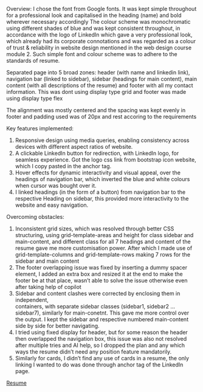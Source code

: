 <!Doctype HTML>
<head><title></title></head>
<body>
<p>
Overview:
I chose the font from Google fonts. It was kept simple throughout for a professional look and capitalised in the heading (name) and bold wherever necessary accordingly
The colour scheme was monochromatic using different shades of blue and was kept consistent throughout,  in accordance with the logo of LinkedIn which gave a very professional look, which already had its corporate connotations and was regarded as a colour of trust & reliability in website design mentioned in the web design course module 2. Such simple font and colour scheme was to adhere to the standards of resume.

Separated page into 5 broad zones: header (with name and linkedin link), navigation bar (linked to sidebar), sidebar (headings for main content), main content (with all descriptions of the resume) and footer with all my contact information. This was dont using display type grid and footer was made using display type flex

The alignment was mostly centered and the spacing was kept evenly in footer and padding used was of 20px and rest accoring to the requirements 

Key features implemented:
1) Responsive design using media queries, enabling consistency across devices with different aspect ratios of website.
2) A clickable LinkedIn button for redirection, with LinkedIn logo, for seamless experience. Got the logo css link from bootstrap icon website, which I copy pasted in the anchor tag.
3) Hover effects for dynamic interactivity and visual appeal, over the headings of navigation bar, which inverted the blue and white colours when cursor was bought over it.
4) I linked headings (in the form of a button) from navigation bar to the respective Heading on sidebar, this provided more interactivity to the website and easy navigation.

Overcoming obstacles:
1) Inconsistent grid sizes, which was resolved through better CSS structuring, using grid-template-areas and height for class sidebar and main-content, and different class for all 7 headings and content of the resume gave me more customisation power. After which I made use of grid-template-columns and grid-template-rows making 7 rows for the sidebar and main content
2) The footer overlapping issue was fixed by inserting a dummy spacer element,  I added an extra box and resized it at the end to make the footer be at that place, wasn’t able to solve the issue otherwise even after taking help of copilot
3) Sidebar and content clashes were corrected by enclosing them in independent, <div> containers, with separate sidebar classes (sidebar1, sidebar2 … sidebar7), similarly for main-conetnt. This gave me more control over the output. I kept the sidebar and respective numbered main-content side by side for better navigating.
4) I tried using fixed display for header, but for some reason the header then overlapped the navigation box, this issue was also not resolved after multiple tries and AI help, so I dropped the plan and any which ways the resume didn’t need any position feature mandatorily.
5) Similarly for cards, I didn’t find any use of cards in a resume, the only linking I wanted to do was done through anchor tag of the LinkedIn page. </p>


<a href="resume.html"> Resume </a>

</body>
</html>
